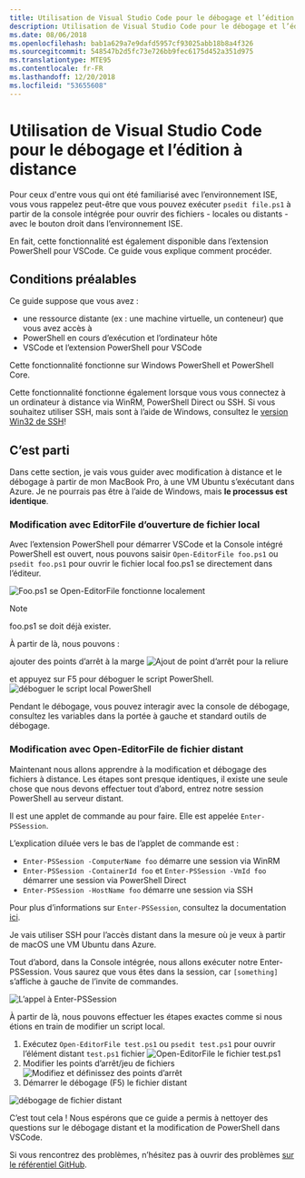 ```yaml
---
title: Utilisation de Visual Studio Code pour le débogage et l’édition à distance
description: Utilisation de Visual Studio Code pour le débogage et l’édition à distance
ms.date: 08/06/2018
ms.openlocfilehash: bab1a629a7e9dafd5957cf93025abb18b8a4f326
ms.sourcegitcommit: 548547b2d5fc73e726bb9fec6175d452a351d975
ms.translationtype: MTE95
ms.contentlocale: fr-FR
ms.lasthandoff: 12/20/2018
ms.locfileid: "53655608"
---
```

# <a name="using-visual-studio-code-for-remote-editing-and-debugging"></a>Utilisation de Visual Studio Code pour le débogage et l’édition à distance

Pour ceux d'entre vous qui ont été familiarisé avec l’environnement ISE, vous vous rappelez peut-être que vous pouvez exécuter `psedit file.ps1` à partir de la console intégrée pour ouvrir des fichiers - locales ou distants - avec le bouton droit dans l’environnement ISE.

En fait, cette fonctionnalité est également disponible dans l’extension PowerShell pour VSCode. Ce guide vous explique comment procéder.

## <a name="prerequisites"></a>Conditions préalables

Ce guide suppose que vous avez :

- une ressource distante (ex : une machine virtuelle, un conteneur) que vous avez accès à
- PowerShell en cours d’exécution et l’ordinateur hôte
- VSCode et l’extension PowerShell pour VSCode

Cette fonctionnalité fonctionne sur Windows PowerShell et PowerShell Core.

Cette fonctionnalité fonctionne également lorsque vous vous connectez à un ordinateur à distance via WinRM, PowerShell Direct ou SSH. Si vous souhaitez utiliser SSH, mais sont à l’aide de Windows, consultez le [version Win32 de SSH](https://github.com/PowerShell/Win32-OpenSSH)!

## <a name="lets-go"></a>C’est parti

Dans cette section, je vais vous guider avec modification à distance et le débogage à partir de mon MacBook Pro, à une VM Ubuntu s’exécutant dans Azure. Je ne pourrais pas être à l’aide de Windows, mais **le processus est identique**.

### <a name="local-file-editing-with-open-editorfile"></a>Modification avec EditorFile d’ouverture de fichier local

Avec l’extension PowerShell pour démarrer VSCode et la Console intégré PowerShell est ouvert, nous pouvons saisir `Open-EditorFile foo.ps1` ou `psedit foo.ps1` pour ouvrir le fichier local foo.ps1 se directement dans l’éditeur.

![Foo.ps1 se Open-EditorFile fonctionne localement](https://user-images.githubusercontent.com/2644648/34895897-7c2c46ac-f79c-11e7-9410-a252aff52f13.png)

>[!NOTE]
> foo.ps1 se doit déjà exister.

À partir de là, nous pouvons :

ajouter des points d’arrêt à la marge ![Ajout de point d’arrêt pour la reliure](https://user-images.githubusercontent.com/2644648/34895893-7bdc38e2-f79c-11e7-8026-8ad53f9a1bad.png)

et appuyez sur F5 pour déboguer le script PowerShell.
![déboguer le script local PowerShell](https://user-images.githubusercontent.com/2644648/34895894-7bedb874-f79c-11e7-9180-7e0dc2d02af8.png)

Pendant le débogage, vous pouvez interagir avec la console de débogage, consultez les variables dans la portée à gauche et standard outils de débogage.

### <a name="remote-file-editing-with-open-editorfile"></a>Modification avec Open-EditorFile de fichier distant

Maintenant nous allons apprendre à la modification et débogage des fichiers à distance. Les étapes sont presque identiques, il existe une seule chose que nous devons effectuer tout d’abord, entrez notre session PowerShell au serveur distant.

Il est une applet de commande au pour faire. Elle est appelée `Enter-PSSession`.

L’explication diluée vers le bas de l’applet de commande est :

- `Enter-PSSession -ComputerName foo` démarre une session via WinRM
- `Enter-PSSession -ContainerId foo` et `Enter-PSSession -VmId foo` démarrer une session via PowerShell Direct
- `Enter-PSSession -HostName foo` démarre une session via SSH

Pour plus d’informations sur `Enter-PSSession`, consultez la documentation [ici](https://docs.microsoft.com/en-us/powershell/module/microsoft.powershell.core/enter-pssession?view=powershell-6).

Je vais utiliser SSH pour l’accès distant dans la mesure où je veux à partir de macOS une VM Ubuntu dans Azure.

Tout d’abord, dans la Console intégrée, nous allons exécuter notre Enter-PSSession. Vous saurez que vous êtes dans la session, car `[something]` s’affiche à gauche de l’invite de commandes.

![L’appel à Enter-PSSession](https://user-images.githubusercontent.com/2644648/34895896-7c18e0bc-f79c-11e7-9b36-6f4bd0e9b0db.png)

À partir de là, nous pouvons effectuer les étapes exactes comme si nous étions en train de modifier un script local.

1. Exécutez `Open-EditorFile test.ps1` ou `psedit test.ps1` pour ouvrir l’élément distant `test.ps1` fichier ![Open-EditorFile le fichier test.ps1](https://user-images.githubusercontent.com/2644648/34895898-7c3e6a12-f79c-11e7-8bdf-549b591ecbcb.png)
2. Modifier les points d’arrêt/jeu de fichiers ![Modifiez et définissez des points d’arrêt](https://user-images.githubusercontent.com/2644648/34895892-7bb68246-f79c-11e7-8c0a-c2121773afbb.png)
3. Démarrer le débogage (F5) le fichier distant

![débogage de fichier distant](https://user-images.githubusercontent.com/2644648/34895895-7c040782-f79c-11e7-93ea-47724fa5c10d.png)

C’est tout cela ! Nous espérons que ce guide a permis à nettoyer des questions sur le débogage distant et la modification de PowerShell dans VSCode.

Si vous rencontrez des problèmes, n’hésitez pas à ouvrir des problèmes [sur le référentiel GitHub](http://github.com/powershell/vscode-powershell).

